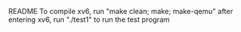 README
To compile xv6, run "make clean; make; make-qemu"
after entering xv6, run "./test1" to run the test program
